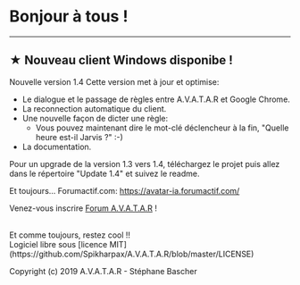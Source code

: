 # Bonjour à tous !

***
## ★ Nouveau client Windows disponibe !

Nouvelle version 1.4
Cette version met à jour et optimise: 
- Le dialogue et le passage de règles entre A.V.A.T.A.R et Google Chrome.
- La reconnection automatique du client.
- Une nouvelle façon de dicter une règle:
	- Vous pouvez maintenant dire le mot-clé déclencheur à la fin, "Quelle heure est-il Jarvis ?" :-)
- La documentation.

Pour un upgrade de la version 1.3 vers 1.4, téléchargez le projet puis allez dans le répertoire "Update 1.4" et suivez le readme.

Et toujours...
Forumactif.com: https://avatar-ia.forumactif.com/

Venez-vous inscrire [Forum A.V.A.T.A.R](https://avatar-ia.forumactif.com/) !

<BR>
Et comme toujours, restez cool !!


<BR>
Logiciel libre sous [licence MIT](https://github.com/Spikharpax/A.V.A.T.A.R/blob/master/LICENSE)

Copyright (c) 2019 A.V.A.T.A.R - Stéphane Bascher
  